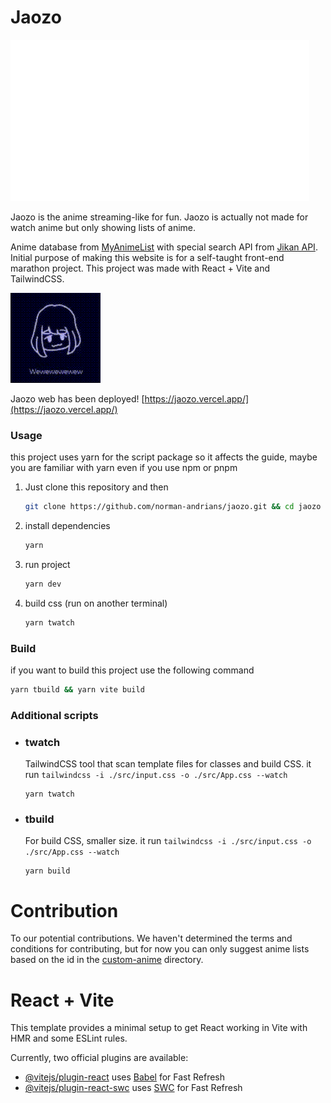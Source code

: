 # Jaozo

![Jaozo](./src/assets/icons/jwt.svg)

Jaozo is the anime streaming-like for fun. Jaozo is actually not made for watch anime but only showing lists of anime.

Anime database from [MyAnimeList](https://myanimelist.net/) with special search API from [Jikan API](https://jikan.moe/). Initial purpose of making this website is for a self-taught front-end marathon project. This project was made with React + Vite and TailwindCSS.

![Wewew](./src/assets/images/wewew.gif)

Jaozo web has been deployed!
[https://jaozo.vercel.app/](https://jaozo.vercel.app/)

### Usage
this project uses yarn for the script package so it affects the guide, maybe you are familiar with yarn even if you use npm or pnpm

1. Just clone this repository and then

    ```bash
    git clone https://github.com/norman-andrians/jaozo.git && cd jaozo
    ```
2. install dependencies

    ```bash
    yarn
    ```
3. run project
    ```bash
    yarn dev
    ```
4. build css (run on another terminal)
    ```bash
    yarn twatch
    ```

### Build
if you want to build this project use the following command

```bash
yarn tbuild && yarn vite build
```

### Additional scripts

- ### twatch
    
    TailwindCSS tool that scan template files for classes and build CSS. it run `tailwindcss -i ./src/input.css -o ./src/App.css --watch`

    ```
    yarn twatch
    ```
- ### tbuild
    
    For build CSS, smaller size. it run `tailwindcss -i ./src/input.css -o ./src/App.css --watch`

    ```
    yarn build
    ```

# Contribution

To our potential contributions. We haven't determined the terms and conditions for contributing, but for now you can only suggest anime lists based on the id in the [custom-anime](./src/assets/data/custom-anime/) directory.

# React + Vite

This template provides a minimal setup to get React working in Vite with HMR and some ESLint rules.

Currently, two official plugins are available:

- [@vitejs/plugin-react](https://github.com/vitejs/vite-plugin-react/blob/main/packages/plugin-react/README.md) uses [Babel](https://babeljs.io/) for Fast Refresh
- [@vitejs/plugin-react-swc](https://github.com/vitejs/vite-plugin-react-swc) uses [SWC](https://swc.rs/) for Fast Refresh
